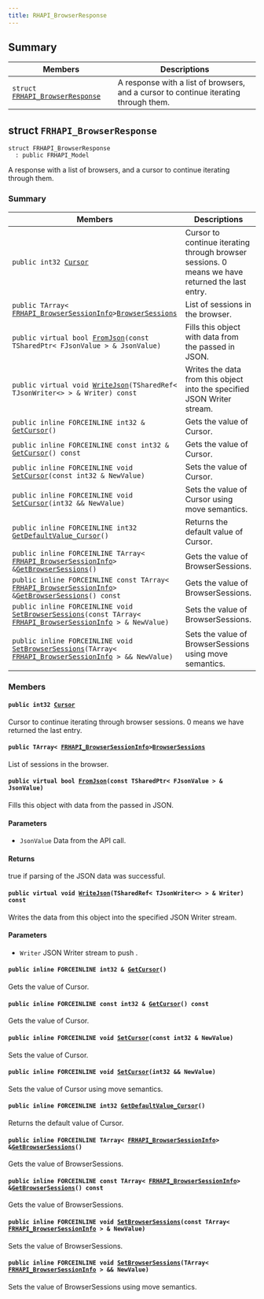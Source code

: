 ```yaml
---
title: RHAPI_BrowserResponse
---
```


## Summary

 Members                        | Descriptions                                
--------------------------------|---------------------------------------------
`struct `[`FRHAPI_BrowserResponse`](#structFRHAPI__BrowserResponse) | A response with a list of browsers, and a cursor to continue iterating through them.

## struct `FRHAPI_BrowserResponse` <a id="structFRHAPI__BrowserResponse"></a>

```
struct FRHAPI_BrowserResponse
  : public FRHAPI_Model
```

A response with a list of browsers, and a cursor to continue iterating through them.

### Summary

 Members                        | Descriptions                                
--------------------------------|---------------------------------------------
`public int32 `[`Cursor`](#structFRHAPI__BrowserResponse_1a55cb074f32c3933d116ba9d8314aa968) | Cursor to continue iterating through browser sessions. 0 means we have returned the last entry.
`public TArray< `[`FRHAPI_BrowserSessionInfo`](RHAPI_BrowserSessionInfo.md#structFRHAPI__BrowserSessionInfo)` > `[`BrowserSessions`](#structFRHAPI__BrowserResponse_1aafc07faff636c79639a50b2ce433df50) | List of sessions in the browser.
`public virtual bool `[`FromJson`](#structFRHAPI__BrowserResponse_1aca10a85fae0b44b1f8d21a5b8be5fac3)`(const TSharedPtr< FJsonValue > & JsonValue)` | Fills this object with data from the passed in JSON.
`public virtual void `[`WriteJson`](#structFRHAPI__BrowserResponse_1aed7336881aa3584650ebfcf620e8b446)`(TSharedRef< TJsonWriter<> > & Writer) const` | Writes the data from this object into the specified JSON Writer stream.
`public inline FORCEINLINE int32 & `[`GetCursor`](#structFRHAPI__BrowserResponse_1af227a5f40d5052e6ebca437401e270bf)`()` | Gets the value of Cursor.
`public inline FORCEINLINE const int32 & `[`GetCursor`](#structFRHAPI__BrowserResponse_1a6dda283c3ef0d8de285811bc71384260)`() const` | Gets the value of Cursor.
`public inline FORCEINLINE void `[`SetCursor`](#structFRHAPI__BrowserResponse_1a282e04391c0ea7f77f032ab07d803f5b)`(const int32 & NewValue)` | Sets the value of Cursor.
`public inline FORCEINLINE void `[`SetCursor`](#structFRHAPI__BrowserResponse_1ad59444a962b1c7e70392d5620dbd437c)`(int32 && NewValue)` | Sets the value of Cursor using move semantics.
`public inline FORCEINLINE int32 `[`GetDefaultValue_Cursor`](#structFRHAPI__BrowserResponse_1a6ca83de920ed0db64fc76aef3158a866)`()` | Returns the default value of Cursor.
`public inline FORCEINLINE TArray< `[`FRHAPI_BrowserSessionInfo`](RHAPI_BrowserSessionInfo.md#structFRHAPI__BrowserSessionInfo)` > & `[`GetBrowserSessions`](#structFRHAPI__BrowserResponse_1a5702f2b724b3fa21892fbafd8b454c12)`()` | Gets the value of BrowserSessions.
`public inline FORCEINLINE const TArray< `[`FRHAPI_BrowserSessionInfo`](RHAPI_BrowserSessionInfo.md#structFRHAPI__BrowserSessionInfo)` > & `[`GetBrowserSessions`](#structFRHAPI__BrowserResponse_1a19f4147142f7e2a49aa3a99078925171)`() const` | Gets the value of BrowserSessions.
`public inline FORCEINLINE void `[`SetBrowserSessions`](#structFRHAPI__BrowserResponse_1ac05af5f2ae1cb827ebcf5e0b9c8581b1)`(const TArray< `[`FRHAPI_BrowserSessionInfo`](RHAPI_BrowserSessionInfo.md#structFRHAPI__BrowserSessionInfo)` > & NewValue)` | Sets the value of BrowserSessions.
`public inline FORCEINLINE void `[`SetBrowserSessions`](#structFRHAPI__BrowserResponse_1a3696b0bb7d2e6dfb295647a9f4854437)`(TArray< `[`FRHAPI_BrowserSessionInfo`](RHAPI_BrowserSessionInfo.md#structFRHAPI__BrowserSessionInfo)` > && NewValue)` | Sets the value of BrowserSessions using move semantics.

### Members

#### `public int32 `[`Cursor`](#structFRHAPI__BrowserResponse_1a55cb074f32c3933d116ba9d8314aa968) <a id="structFRHAPI__BrowserResponse_1a55cb074f32c3933d116ba9d8314aa968"></a>

Cursor to continue iterating through browser sessions. 0 means we have returned the last entry.

#### `public TArray< `[`FRHAPI_BrowserSessionInfo`](RHAPI_BrowserSessionInfo.md#structFRHAPI__BrowserSessionInfo)` > `[`BrowserSessions`](#structFRHAPI__BrowserResponse_1aafc07faff636c79639a50b2ce433df50) <a id="structFRHAPI__BrowserResponse_1aafc07faff636c79639a50b2ce433df50"></a>

List of sessions in the browser.

#### `public virtual bool `[`FromJson`](#structFRHAPI__BrowserResponse_1aca10a85fae0b44b1f8d21a5b8be5fac3)`(const TSharedPtr< FJsonValue > & JsonValue)` <a id="structFRHAPI__BrowserResponse_1aca10a85fae0b44b1f8d21a5b8be5fac3"></a>

Fills this object with data from the passed in JSON.

#### Parameters
* `JsonValue` Data from the API call.

#### Returns
true if parsing of the JSON data was successful.

#### `public virtual void `[`WriteJson`](#structFRHAPI__BrowserResponse_1aed7336881aa3584650ebfcf620e8b446)`(TSharedRef< TJsonWriter<> > & Writer) const` <a id="structFRHAPI__BrowserResponse_1aed7336881aa3584650ebfcf620e8b446"></a>

Writes the data from this object into the specified JSON Writer stream.

#### Parameters
* `Writer` JSON Writer stream to push .

#### `public inline FORCEINLINE int32 & `[`GetCursor`](#structFRHAPI__BrowserResponse_1af227a5f40d5052e6ebca437401e270bf)`()` <a id="structFRHAPI__BrowserResponse_1af227a5f40d5052e6ebca437401e270bf"></a>

Gets the value of Cursor.

#### `public inline FORCEINLINE const int32 & `[`GetCursor`](#structFRHAPI__BrowserResponse_1a6dda283c3ef0d8de285811bc71384260)`() const` <a id="structFRHAPI__BrowserResponse_1a6dda283c3ef0d8de285811bc71384260"></a>

Gets the value of Cursor.

#### `public inline FORCEINLINE void `[`SetCursor`](#structFRHAPI__BrowserResponse_1a282e04391c0ea7f77f032ab07d803f5b)`(const int32 & NewValue)` <a id="structFRHAPI__BrowserResponse_1a282e04391c0ea7f77f032ab07d803f5b"></a>

Sets the value of Cursor.

#### `public inline FORCEINLINE void `[`SetCursor`](#structFRHAPI__BrowserResponse_1ad59444a962b1c7e70392d5620dbd437c)`(int32 && NewValue)` <a id="structFRHAPI__BrowserResponse_1ad59444a962b1c7e70392d5620dbd437c"></a>

Sets the value of Cursor using move semantics.

#### `public inline FORCEINLINE int32 `[`GetDefaultValue_Cursor`](#structFRHAPI__BrowserResponse_1a6ca83de920ed0db64fc76aef3158a866)`()` <a id="structFRHAPI__BrowserResponse_1a6ca83de920ed0db64fc76aef3158a866"></a>

Returns the default value of Cursor.

#### `public inline FORCEINLINE TArray< `[`FRHAPI_BrowserSessionInfo`](RHAPI_BrowserSessionInfo.md#structFRHAPI__BrowserSessionInfo)` > & `[`GetBrowserSessions`](#structFRHAPI__BrowserResponse_1a5702f2b724b3fa21892fbafd8b454c12)`()` <a id="structFRHAPI__BrowserResponse_1a5702f2b724b3fa21892fbafd8b454c12"></a>

Gets the value of BrowserSessions.

#### `public inline FORCEINLINE const TArray< `[`FRHAPI_BrowserSessionInfo`](RHAPI_BrowserSessionInfo.md#structFRHAPI__BrowserSessionInfo)` > & `[`GetBrowserSessions`](#structFRHAPI__BrowserResponse_1a19f4147142f7e2a49aa3a99078925171)`() const` <a id="structFRHAPI__BrowserResponse_1a19f4147142f7e2a49aa3a99078925171"></a>

Gets the value of BrowserSessions.

#### `public inline FORCEINLINE void `[`SetBrowserSessions`](#structFRHAPI__BrowserResponse_1ac05af5f2ae1cb827ebcf5e0b9c8581b1)`(const TArray< `[`FRHAPI_BrowserSessionInfo`](RHAPI_BrowserSessionInfo.md#structFRHAPI__BrowserSessionInfo)` > & NewValue)` <a id="structFRHAPI__BrowserResponse_1ac05af5f2ae1cb827ebcf5e0b9c8581b1"></a>

Sets the value of BrowserSessions.

#### `public inline FORCEINLINE void `[`SetBrowserSessions`](#structFRHAPI__BrowserResponse_1a3696b0bb7d2e6dfb295647a9f4854437)`(TArray< `[`FRHAPI_BrowserSessionInfo`](RHAPI_BrowserSessionInfo.md#structFRHAPI__BrowserSessionInfo)` > && NewValue)` <a id="structFRHAPI__BrowserResponse_1a3696b0bb7d2e6dfb295647a9f4854437"></a>

Sets the value of BrowserSessions using move semantics.


